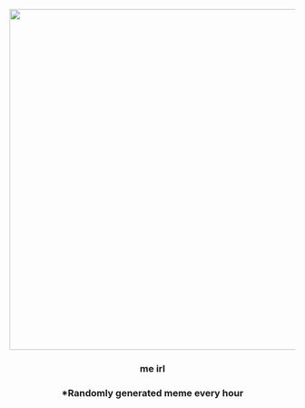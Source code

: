 <p align="center">
        <img src="https://i.redd.it/sltizlnuzxt41.jpg" width="600" height="600">
        </p>
        <h3 align="center">me irl</h3>
        <h3 align="center">*Randomly generated meme every hour</h3>
    